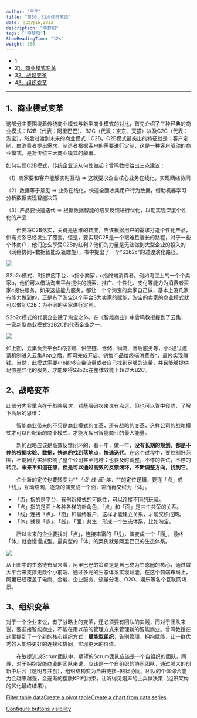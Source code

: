 ```yaml
---
author: "王宇"
title: "第50、51周读书笔记"
date: 十二月16,2022
description: "李梦阳"
tags: ["李梦阳"]
ShowReadingTime: "12s"
weight: 366
---
```

*   1[](#id-第50、51周读书笔记-)
*   2[1、商业模式变革](#id-第50、51周读书笔记-1、商业模式变革)
*   3[2、战略变革](#id-第50、51周读书笔记-2、战略变革)
*   4[3、组织变革](#id-第50、51周读书笔记-3、组织变革)




-----------------------------------------------------------------------------------------------------------------------------------------------------

1、商业模式变革
--------

这部分主要围绕着传统商业模式与新型商业模式的对比，首先介绍了三种经典的商业模式：B2B（代表：阿里巴巴）、B2C（代表：京东、天猫）以及C2C（代表：淘宝），然后过渡到未来的商业模式：C2B。C2B模式最突出的特征就是：客户定制，由消费者提出需求，制造者根据客户的需要进行定制，这是一种客户驱动的商业模式，是对传统三大商业模式的颠覆。

如何实现C2B模式，传统企业该从何处做起？曾鸣教授给出三点建议：

（1）商家要和客户能够实时互动 => 这就要求企业核心业务在线化，实现网络协同

（2）数据等于意见 => 业务在线化，快速全面收集用户行为数据，借助机器学习分析数据实现智能决策

（3）产品要快速迭代 => 根据数据智能的结果反馈进行优化，以期实现深度个性化的产品

　　但要将C2B落实，关键是思维的转变，应该根据用户的需求打造个性化产品，供需关系已经发生了覆变。但是，要实现C2B是一个艰难且漫长的路程，对于一些个体商户，他们怎么享受C2B的红利？他们的力量是无法做到大型企业的投入的（网络协同+数据智能双轨螺旋），书中提出了一个“S2b2c”的过渡演化路径。

![](/download/attachments/91147252/image2022-12-16_15-58-52.png?version=1&modificationDate=1671177532203&api=v2)

S2b2c模式，S指供应平台，b指小商家，c指终端消费者。例如淘宝上的一个个卖家b，他们可以借助淘宝平台提供的搜索、推广、个性化、支付等能力为消费者买家c提供服务。如果这些能力服务，都让一个个淘宝的卖家自己做，基本上没几家有能力做到的，正是有了淘宝这个平台S为卖家的赋能，淘宝的卖家的商业模式就可以做到C2B：为不同的买家进行定制。

S2b2c模式的代表企业除了淘宝之外，在《智能商业》中曾鸣教授提到了云集，一家新型商业模式S2B2C的代表企业之一。

![](/download/attachments/91147252/image2022-12-16_15-59-22.png?version=1&modificationDate=1671177562203&api=v2)

  

如上图，云集负责平台S的搭建、供应链、仓储、物流、售后服务等，小b通过邀请机制进入云集App之后，即可完成开店、销售产品给终端消费者c，最终实现赚钱。当然，此模式需要小b能够自带流量或者自己找到足够的流量，并且能够提供足够差异化的服务，才能使得S2b2c在整体效能上超过大B2C。

2、战略变革
------

此部分内容重点在于战略层次，对基层码农来说有点远，但也可以管中窥豹，了解下高层的思维：

　　智能商业带来的不只是商业模式的变革，还有战略的变革，这样公司的战略模式才可以匹配新的商业模式，才能发挥出智能商业的最大能量。

　　新的战略应该是高效反馈闭环的，看十年，做一年，**没有长期的规划，都是不停的根据实验、数据，快速的找到落地点，快速迭代**。在这个过程中，要控制好范围，不能因为实验影响了整个公司甚至拖垮；也要及时调整，不停的尝试，不停的转变。**未来不知道在哪，但是可以通过高效的反馈闭环，不断调整方向，找到它**。

　　企业新的定位也要转变为**_「点-线-面-体」_**的定位逻辑，要连「点」成「线」，互动结网，逐渐的演变成一个面，进而再交织为「体」。

*   「面」指的是平台，有创新模式的可能性，可以连接不同的玩家。
*   「点」指的是面上各种各样的新角色，「点」和「面」是共生共荣的关系。
*   「线」连接「点」、「面」和最终客户，这样才能建立关系，才能交织成网。
*   「体」就是「点」、「线」、「面」共生，形成一个生态体系，比如淘宝。

　　所以未来的企业要找对「点」，连接丰富的「线」，演变成一个「面」，最终「体」就会慢慢成型。最典型的「体」的案例就是阿里巴巴的生态体系。

![](/download/attachments/91147252/image2022-12-16_16-40-45.png?version=1&modificationDate=1671180045290&api=v2)

从上图中的生态链布局来看，阿里巴巴的策略是是自己成为生态圈的核心，通过做大平台来支撑无数个小前端、通过多元的生态体系实现赋能。在这个前端布局上，阿里已经覆盖了电商、金融、企业服务、流量分发、O2O、娱乐等各个互联网场景。

3、组织变革
------

对于一个企业来说，有了战略上的变革，还必须要有团队的实践，而对于团队来说，要迎接智能商业，不能在用以前的管理方式来管理新的智能商业。曾鸣教授在这里提到了一个新的核心组织方式：**赋能型组织**，告别管理，拥抱赋能，让一群优秀的人能够更好的连接和协同，实现更大的价值。

　　在敏捷流派Scrum团队中，期望的Scrum团队应该是一个自组织的团队，同理，对于拥抱智能商业的团队来说，应该是一个自组织的协同团队，通过强大的创新中后台（透明与共创），组织结构变为自由链接+网状协同。团队的个体综合能力会越来越强，会逐渐的摆脱KPI的约束，让听得见炮声的士兵做决策（组织架构的优化最终结果）。

  

[Filter table data](#)[Create a pivot table](#)[Create a chart from data series](#)

[Configure buttons visibility](/users/tfac-settings.action)